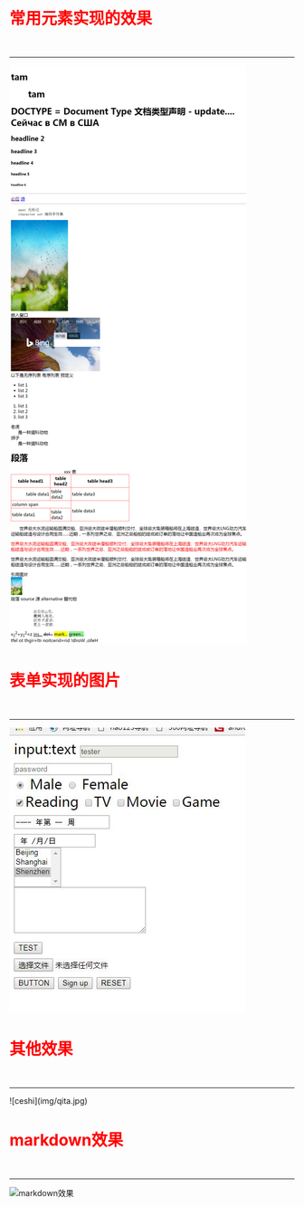 <h1 style="color:#f00;">常用元素实现的效果</h1> <br>
<hr>
<img src="img/index.jpg" title="常用元素实现的效果"><br>

<h1 style="color:#f00;">表单实现的图片</h1> <br>
<hr>
<img src="img/form.jpg" title="表单实现的图片"><br>

<h1 style="color:#f00;">其他效果</h1> <br>
<hr>
![ceshi](img/qita.jpg)<br>

<h1 style="color:#f00;">markdown效果</h1> <br>
<hr>
<img src="img/mardown.png"  title="markdown效果"> <br>